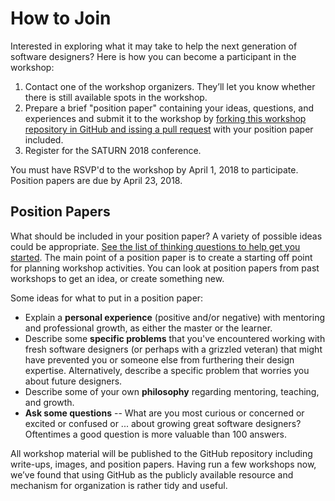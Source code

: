 # How to Join

Interested in exploring what it may take to help the next generation of
software designers?  Here is how you can become a participant in the workshop:

1. Contact one of the workshop organizers.  They’ll let you know whether
   there is still available spots in the workshop.
2. Prepare a brief "position paper" containing your ideas, questions, and
   experiences and submit it to the workshop by [forking this workshop repository
   in GitHub and issing a pull request](https://help.github.com/articles/using-pull-requests/)
   with your position paper included.
3. Register for the SATURN 2018 conference.

You must have RSVP'd to the workshop by April 1, 2018 to participate.
Position papers are due by April 23, 2018.

## Position Papers

What should be included in your position paper?  A variety of possible ideas
could be appropriate.  [See the list of thinking questions to help get you started](questions.md).
The main point of a position paper is to create a starting off point for
planning workshop activities.  You can look at position papers from past
workshops to get an idea, or create something new.

Some ideas for what to put in a position paper:
* Explain a **personal experience** (positive and/or negative) with mentoring
  and professional growth, as either the master or the learner.
* Describe some **specific problems** that you've encountered working with fresh
  software designers (or perhaps with a grizzled veteran) that might have prevented
  you or someone else from furthering their design expertise.  Alternatively, describe
  a specific problem that worries you about future designers.
* Describe some of your own **philosophy** regarding mentoring, teaching, and growth.
* **Ask some questions** -- What are you most curious or concerned or excited or confused
  or ... about growing great software designers?  Oftentimes a good question is more
  valuable than 100 answers.

All workshop material will be published to the GitHub repository including write-ups,
images, and position papers.  Having run a few workshops now, we’ve found that using GitHub
as the publicly available resource and mechanism for organization is rather tidy and useful.

